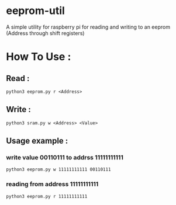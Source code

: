 # eeprom-util
A simple utility for raspberry pi for reading and writing to an eeprom (Address through shift registers)

# How To Use :
##   Read :
```
python3 eeprom.py r <Address>
```
##   Write :
```
python3 sram.py w <Address> <Value>
```

## Usage example :

### write value 00110111 to addrss 11111111111
```
python3 eeprom.py w 11111111111 00110111
```

### reading from address 11111111111
```
python3 eeprom.py r 11111111111
```
